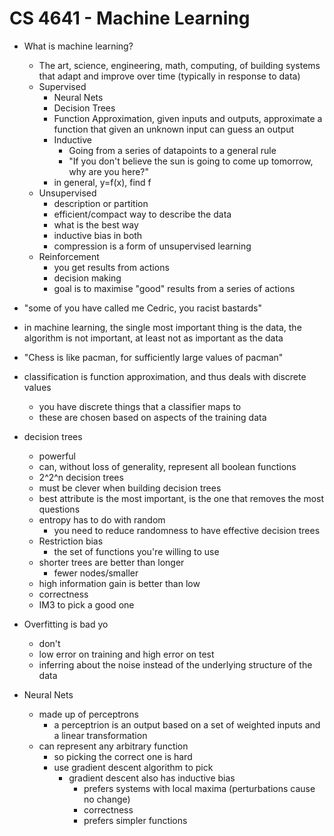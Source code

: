 CS 4641 - Machine Learning
==========================

 - What is machine learning?
    - The art, science, engineering, math, computing, of building systems that adapt and improve over time (typically in response to data)
    - Supervised
        - Neural Nets
        - Decision Trees
        - Function Approximation, given inputs and outputs, approximate a function that given an unknown input can guess an output
        - Inductive
            - Going from a series of datapoints to a general rule
            - "If you don't believe the sun is going to come up tomorrow, why are you here?"
        - in general, y=f(x), find f
    - Unsupervised
        - description or partition
        - efficient/compact way to describe the data
        - what is the best way
        - inductive bias in both
        - compression is a form of unsupervised learning
    - Reinforcement
        - you get results from actions
        - decision making
        - goal is to maximise "good" results from a series of actions
 - "some of you have called me Cedric, you racist bastards"

 - in machine learning, the single most important thing is the data, the algorithm is not important, at least not as important as the data
 - "Chess is like pacman, for sufficiently large values of pacman"

 - classification is function approximation, and thus deals with discrete values
    - you have discrete things that a classifier maps to
    - these are chosen based on aspects of the training data

 - decision trees
    - powerful
    - can, without loss of generality, represent all boolean functions
    - 2^2^n decision trees
    - must be clever when building decision trees
    - best attribute is the most important, is the one that removes the most questions
    - entropy has to do with random
        - you need to reduce randomness to have effective decision trees
    - Restriction bias
        - the set of functions you're willing to use
    - shorter trees are better than longer
        - fewer nodes/smaller
    - high information gain is better than low
    - correctness
    - IM3 to pick a good one
 - Overfitting is bad yo
    - don't
    - low error on training and high error on test
    - inferring about the noise instead of the underlying structure of the data

- Neural Nets
    - made up of perceptrons
        - a perceptrion is an output based on a set of weighted inputs and a linear transformation
    - can represent any arbitrary function
        - so picking the correct one is hard
        - use gradient descent algorithm to pick
            - gradient descent also has inductive bias
                - prefers systems with local maxima (perturbations cause no change)
                - correctness
                - prefers simpler functions